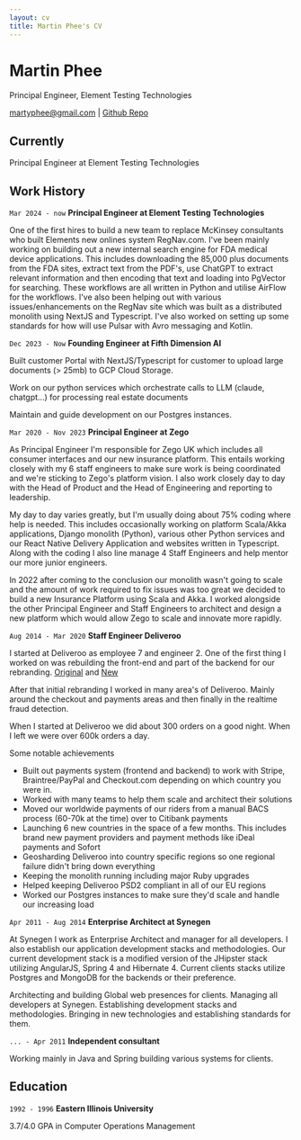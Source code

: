 ```yaml
---
layout: cv
title: Martin Phee's CV
---
```

# Martin Phee
Principal Engineer, Element Testing Technologies

<div id="webaddress">
<a href="martyphee@gmail.com">martyphee@gmail.com</a>
| <a href="https://github.com/martyphee">Github Repo</a>
</div>


## Currently

Principal Engineer at Element Testing Technologies


## Work History
`Mar 2024 - now`
__Principal Engineer at Element Testing Technologies__

One of the first hires to build a new team to replace McKinsey consultants who built Elements new onlines system RegNav.com. I've been mainly working on building out a new internal search engine for FDA medical device applications. This includes downloading the 85,000 plus documents from the FDA sites, extract text from the PDF's, use ChatGPT to extract relevant information and then encoding that text and loading into PgVector for searching. These workflows are all written in Python and utilise AirFlow for the workflows. I've also been helping out with various issues/enhancements on the RegNav site which was built as a distributed monolith using NextJS and Typescript. I've also worked on setting up some standards for how will use Pulsar with Avro messaging and Kotlin.

`Dec 2023 - Now`
__Founding Engineer at Fifth Dimension AI__

Built customer Portal with NextJS/Typescript for customer to upload large documents (> 25mb) to GCP Cloud Storage.

Work on our python services which orchestrate calls to LLM (claude, chatgpt...) for processing real estate documents

Maintain and guide development on our Postgres instances.

`Mar 2020 - Nov 2023`
__Principal Engineer at Zego__

As Principal Engineer I'm responsible for Zego UK which includes all consumer interfaces and our new insurance platform. This entails working closely with my 6 staff engineers to make sure work is being coordinated and we're sticking to Zego's platform vision. I also work closely day to day with the Head of Product and the Head of Engineering and reporting to leadership. 

My day to day varies greatly, but I'm usually doing about 75% coding where help is needed. This includes occasionally working on platform Scala/Akka applications, Django monolith (Python), various other Python services and our React Native Delivery Application and websites written in Typescript. Along with the coding I also line manage 4 Staff Engineers and help mentor our more junior engineers.

In 2022 after coming to the conclusion our monolith wasn't going to scale and the amount of work required to fix issues was too great we decided to build a new Insurance Platform using Scala and Akka. I worked alongside the other Principal Engineer and Staff Engineers to architect and design a new platform which would allow Zego to scale and innovate more rapidly. 


`Aug 2014 - Mar 2020`
__Staff Engineer Deliveroo__

I started at Deliveroo as employee 7 and engineer 2. One of the first thing I worked on was rebuilding the front-end and part of the backend for our rebranding. [Original](https://web.archive.org/web/20140630215040/https://deliveroo.co.uk/) and [New](https://web.archive.org/web/20141215033841/https://deliveroo.co.uk/)

After that initial rebranding I worked in many area's of Deliveroo. Mainly around the checkout and payments areas and then finally in the realtime fraud detection.

When I started at Deliveroo we did about 300 orders on a good night. When I left we were over 600k orders a day.

Some notable achievements
  - Built out payments system (frontend and backend) to work with Stripe, Braintree/PayPal and Checkout.com depending on which country you were in.
  - Worked with many teams to help them scale and architect their solutions
  - Moved our worldwide payments of our riders from a manual BACS process (60-70k at the time) over to Citibank payments
  - Launching 6 new countries in the space of a few months. This includes brand new payment providers and payment methods like iDeal payments and Sofort 
  - Geosharding Deliveroo into country specific regions so one regional failure didn't bring down everything
  - Keeping the monolith running including major Ruby upgrades
  - Helped keeping Deliveroo PSD2 compliant in all of our EU regions
  - Worked our Postgres instances to make sure they'd scale and handle our increasing load


`Apr 2011 - Aug 2014`
__Enterprise Architect at Synegen__

At Synegen I work as Enterprise Architect and manager for all developers. I also establish our application development stacks and methodologies. Our current development stack is a modified version of the JHipster stack utilizing AngularJS, Spring 4 and Hibernate 4. Current clients stacks utilize Postgres and MongoDB for the backends or their preference.

Architecting and building Global web presences for clients.
Managing all developers at Synegen.
Establishing development stacks and methodologies.
Bringing in new technologies and establishing standards for them.


`... - Apr 2011`
__Independent consultant__

Working mainly in Java and Spring building various systems for clients.


## Education

`1992 - 1996`
__Eastern Illinois University__

3.7/4.0 GPA in Computer Operations Management
